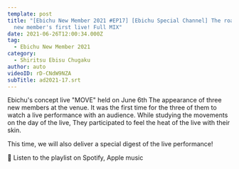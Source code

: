 ```yaml
---
template: post
title: "[Ebichu New Member 2021 #EP17] [Ebichu Special Channel] The road to the
  new member's first live! Full MIX"
date: 2021-06-26T12:00:34.000Z
tag:
  - Ebichu New Member 2021
category:
  - Shiritsu Ebisu Chugaku
author: auto
videoID: rD-CNdW9NZA
subTitle: ad2021-17.srt
---
```

Ebichu's concept live "MOVE" held on June 6th
The appearance of three new members at the venue.
It was the first time for the three of them to watch a live performance with an audience.
While studying the movements on the day of the live,
They participated to feel the heat of the live with their skin.

This time, we will also deliver a special digest of the live performance!

🎵 Listen to the playlist on Spotify, Apple music
